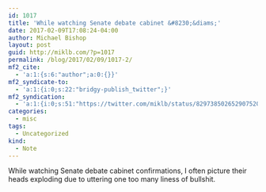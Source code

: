 ```yaml
---
id: 1017
title: 'While watching Senate debate cabinet &#8230;&diams;'
date: 2017-02-09T17:08:24-04:00
author: Michael Bishop
layout: post
guid: http://miklb.com/?p=1017
permalink: /blog/2017/02/09/1017-2/
mf2_cite:
  - 'a:1:{s:6:"author";a:0:{}}'
mf2_syndicate-to:
  - 'a:1:{i:0;s:22:"bridgy-publish_twitter";}'
mf2_syndication:
  - 'a:1:{i:0;s:51:"https://twitter.com/miklb/status/829738502652907520";}'
categories:
  - misc
tags:
  - Uncategorized
kind:
  - Note
---
```

While watching Senate debate cabinet confirmations, I often picture their heads exploding due to uttering one too many liness of bullshit.